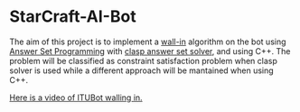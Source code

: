 StarCraft-AI-Bot
================

The aim of this project is to implement a [wall-in](http://wiki.teamliquid.net/starcraft/Walling_as_Terran) algorithm on the bot using [Answer Set Programming](http://en.wikipedia.org/wiki/Answer_set_programming) with [clasp answer set  solver](http://potassco.sourceforge.net/), and using C++. The problem will be classified as constraint satisfaction problem when clasp solver is used while a different approach will be mantained when using C++.

[Here is a video of ITUBot walling in.](http://www.youtube.com/watch?v=WdhIv_yxIbM)
